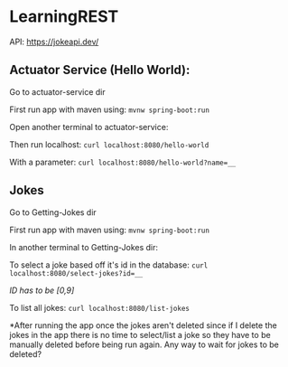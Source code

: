 # LearningREST

API: https://jokeapi.dev/

## Actuator Service (Hello World):

Go to actuator-service dir

First run app with maven using: `mvnw spring-boot:run`

Open another terminal to actuator-service:

Then run localhost: `curl localhost:8080/hello-world`

With a parameter: `curl localhost:8080/hello-world?name=__`

## Jokes
Go to Getting-Jokes dir

First run app with maven using: `mvnw spring-boot:run`

In another terminal to Getting-Jokes dir:

To select a joke based off it's id in the database: `curl localhost:8080/select-jokes?id=__`

*ID has to be [0,9]*

To list all jokes: `curl localhost:8080/list-jokes`

*After running the app once the jokes aren't deleted since if I delete the jokes in the app there is no time to select/list a joke so they have to be manually deleted before being run again. Any way to wait for jokes to be deleted?
